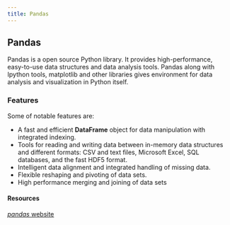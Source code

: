 ```yaml
---
title: Pandas
---
```


## Pandas
Pandas is a open source Python library. It provides high-performance, easy-to-use data structures and data analysis tools. Pandas along with Ipython tools, matplotlib and other libraries gives environment for data analysis and visualization in Python itself.

### Features
Some of notable features are:
* A fast and efficient **DataFrame** object for data manipulation with integrated indexing.
* Tools for reading and writing data between in-memory data structures and different formats: CSV and text files, Microsoft Excel, SQL databases, and the fast HDF5 format.
* Intelligent data alignment and integrated handling of missing data.
* Flexible reshaping and pivoting of data sets.
* High performance merging and joining of data sets

#### Resources
[*pandas* website](http://pandas.pydata.org)
